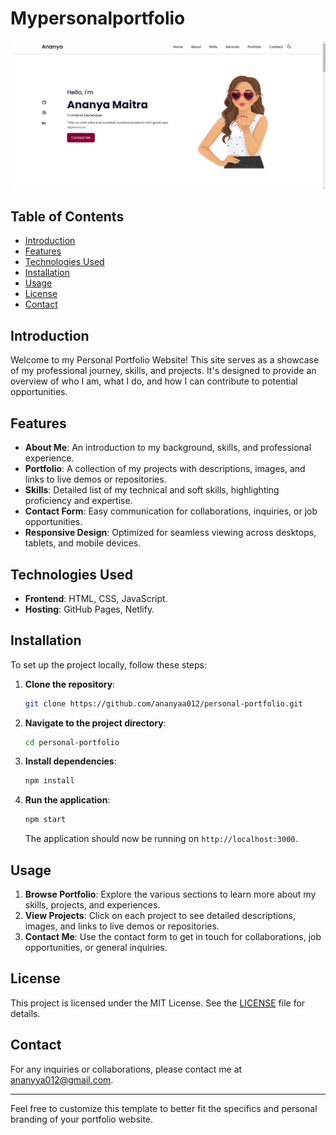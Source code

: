 # Mypersonalportfolio
  <img src="mypersonalportfolio/Screenshot 2024-07-17 184743.png">


## Table of Contents

- [Introduction](#introduction)
- [Features](#features)
- [Technologies Used](#technologies-used)
- [Installation](#installation)
- [Usage](#usage)
- [License](#license)
- [Contact](#contact)

## Introduction

Welcome to my Personal Portfolio Website! This site serves as a showcase of my professional journey, skills, and projects. It's designed to provide an overview of who I am, what I do, and how I can contribute to potential opportunities.

## Features

- **About Me**: An introduction to my background, skills, and professional experience.
- **Portfolio**: A collection of my projects with descriptions, images, and links to live demos or repositories.
- **Skills**: Detailed list of my technical and soft skills, highlighting proficiency and expertise.
- **Contact Form**: Easy communication for collaborations, inquiries, or job opportunities.
- **Responsive Design**: Optimized for seamless viewing across desktops, tablets, and mobile devices.

## Technologies Used

- **Frontend**: HTML, CSS, JavaScript.
- **Hosting**: GitHub Pages, Netlify.

## Installation

To set up the project locally, follow these steps:

1. **Clone the repository**:
   ```sh
   git clone https://github.com/ananyaa012/personal-portfolio.git
   ```

2. **Navigate to the project directory**:
   ```sh
   cd personal-portfolio
   ```

3. **Install dependencies**:
   ```sh
   npm install
   ```

4. **Run the application**:
   ```sh
   npm start
   ```

   The application should now be running on `http://localhost:3000`.

## Usage

1. **Browse Portfolio**: Explore the various sections to learn more about my skills, projects, and experiences.
2. **View Projects**: Click on each project to see detailed descriptions, images, and links to live demos or repositories.
3. **Contact Me**: Use the contact form to get in touch for collaborations, job opportunities, or general inquiries.

## License

This project is licensed under the MIT License. See the [LICENSE](LICENSE) file for details.

## Contact

For any inquiries or collaborations, please contact me at [ananyya012@gmail.com](ananyya012@gmail.com).

---

Feel free to customize this template to better fit the specifics and personal branding of your portfolio website.
